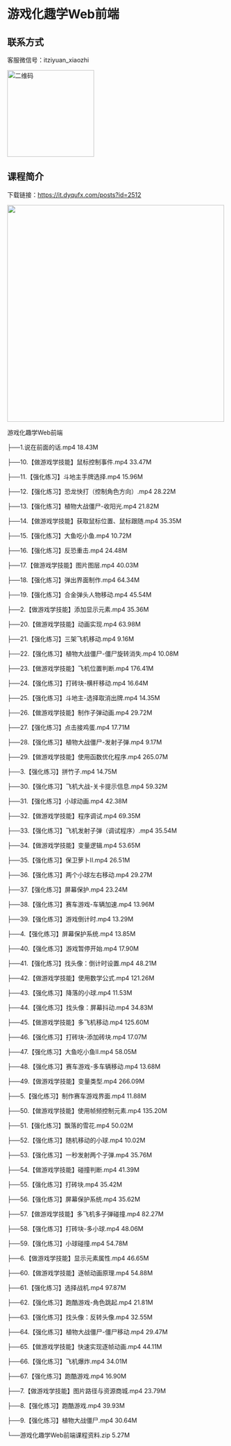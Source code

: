 # 游戏化趣学Web前端

## 联系方式

客服微信号：itziyuan_xiaozhi

<img src="https://ziyuanyun.oss-cn-guangzhou.aliyuncs.com/common/20240614073449/666b82192834a.jpg" width="200" height="200" alt="二维码">

## 课程简介

下载链接：https://it.dyqufx.com/posts?id=2512

<img src="https://ziyuanyun.oss-cn-guangzhou.aliyuncs.com/yun/20240515184038/66449126b0bc1.jpg" width="500" alt="">

  游戏化趣学Web前端



 ├──1.说在前面的话.mp4 18.43M

 ├──10.【做游戏学技能】鼠标控制事件.mp4 33.47M

 ├──11.【强化练习】斗地主手牌选择.mp4 15.96M

 ├──12.【强化练习】恐龙快打（控制角色方向）.mp4 28.22M

 ├──13.【强化练习】植物大战僵尸-收阳光.mp4 21.82M

 ├──14.【做游戏学技能】获取鼠标位置、鼠标跟随.mp4 35.35M

 ├──15.【强化练习】大鱼吃小鱼.mp4 10.72M

 ├──16.【强化练习】反恐重击.mp4 24.48M

 ├──17.【做游戏学技能】图片图层.mp4 40.03M

 ├──18.【强化练习】弹出界面制作.mp4 64.34M

 ├──19.【强化练习】合金弹头人物移动.mp4 45.54M

 ├──2.【做游戏学技能】添加显示元素.mp4 35.36M

 ├──20.【做游戏学技能】动画实现.mp4 63.98M

 ├──21.【强化练习】三架飞机移动.mp4 9.16M

 ├──22.【强化练习】植物大战僵尸-僵尸旋转消失.mp4 10.08M

 ├──23.【做游戏学技能】飞机位置判断.mp4 176.41M

 ├──24.【强化练习】打砖块-横杆移动.mp4 16.64M

 ├──25.【强化练习】斗地主-选择取消出牌.mp4 14.35M

 ├──26.【做游戏学技能】制作子弹动画.mp4 29.72M

 ├──27.【强化练习】点击接鸡蛋.mp4 17.71M

 ├──28.【强化练习】植物大战僵尸-发射子弹.mp4 9.17M

 ├──29.【做游戏学技能】使用函数优化程序.mp4 265.07M

 ├──3.【强化练习】拼竹子.mp4 14.75M

 ├──30.【强化练习】飞机大战-关卡提示信息.mp4 59.32M

 ├──31.【强化练习】小球动画.mp4 42.38M

 ├──32.【做游戏学技能】程序调试.mp4 69.35M

 ├──33.【强化练习】飞机发射子弹（调试程序）.mp4 35.54M

 ├──34.【做游戏学技能】变量逻辑.mp4 53.65M

 ├──35.【强化练习】保卫萝卜II.mp4 26.51M

 ├──36.【强化练习】两个小球左右移动.mp4 29.27M

 ├──37.【强化练习】屏幕保护.mp4 23.24M

 ├──38.【强化练习】赛车游戏-车辆加速.mp4 13.96M

 ├──39.【强化练习】游戏倒计时.mp4 13.29M

 ├──4.【强化练习】屏幕保护系统.mp4 13.85M

 ├──40.【强化练习】游戏暂停开始.mp4 17.90M

 ├──41.【强化练习】找头像：倒计时设置.mp4 48.21M

 ├──42.【做游戏学技能】使用数学公式.mp4 121.26M

 ├──43.【强化练习】降落的小球.mp4 11.53M

 ├──44.【强化练习】找头像：屏幕抖动.mp4 34.83M

 ├──45.【做游戏学技能】多飞机移动.mp4 125.60M

 ├──46.【强化练习】打砖块-添加砖块.mp4 17.07M

 ├──47.【强化练习】大鱼吃小鱼Ⅱ.mp4 58.05M

 ├──48.【强化练习】赛车游戏-多车辆移动.mp4 13.68M

 ├──49.【做游戏学技能】变量类型.mp4 266.09M

 ├──5.【强化练习】制作赛车游戏界面.mp4 11.88M

 ├──50.【做游戏学技能】使用帧频控制元素.mp4 135.20M

 ├──51.【强化练习】飘落的雪花.mp4 50.02M

 ├──52.【强化练习】随机移动的小球.mp4 10.02M

 ├──53.【强化练习】一秒发射两个子弹.mp4 35.76M

 ├──54.【做游戏学技能】碰撞判断.mp4 41.39M

 ├──55.【强化练习】打砖块.mp4 35.42M

 ├──56.【强化练习】屏幕保护系统.mp4 35.62M

 ├──57.【做游戏学技能】多飞机多子弹碰撞.mp4 82.27M

 ├──58.【强化练习】打砖块-多小球.mp4 48.06M

 ├──59.【强化练习】小球碰撞.mp4 54.78M

 ├──6.【做游戏学技能】显示元素属性.mp4 46.65M

 ├──60.【做游戏学技能】逐帧动画原理.mp4 54.88M

 ├──61.【强化练习】选择战机.mp4 97.87M

 ├──62.【强化练习】跑酷游戏-角色跳起.mp4 21.81M

 ├──63.【强化练习】找头像：反转头像.mp4 32.55M

 ├──64.【强化练习】植物大战僵尸-僵尸移动.mp4 29.47M

 ├──65.【做游戏学技能】快速实现逐帧动画.mp4 44.11M

 ├──66.【强化练习】飞机爆炸.mp4 34.01M

 ├──67.【强化练习】跑酷游戏.mp4 16.90M

 ├──7.【做游戏学技能】图片路径与资源商城.mp4 23.79M

 ├──8.【强化练习】跑酷游戏.mp4 39.93M

 ├──9.【强化练习】植物大战僵尸.mp4 30.64M

 └──游戏化趣学Web前端课程资料.zip 5.27M

  